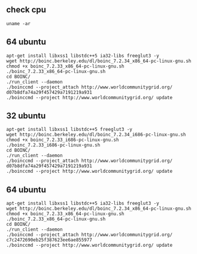 check cpu
---------

    uname -ar

64 ubuntu
---------


    apt-get install libxss1 libstdc++5 ia32-libs freeglut3 -y
    wget http://boinc.berkeley.edu/dl/boinc_7.2.34_x86_64-pc-linux-gnu.sh
    chmod +x boinc_7.2.33_x86_64-pc-linux-gnu.sh
    ./boinc_7.2.33_x86_64-pc-linux-gnu.sh
    cd BOINC/
    ./run_client --daemon
    ./boinccmd --project_attach http://www.worldcommunitygrid.org/ d07b8dfa74a29f457429a7191219a931
    ./boinccmd --project http://www.worldcommunitygrid.org/ update

32 ubuntu
---------

    apt-get install libxss1 libstdc++5 freeglut3 -y
    wget http://boinc.berkeley.edu/dl/boinc_7.2.34_i686-pc-linux-gnu.sh
    chmod +x boinc_7.2.33_i686-pc-linux-gnu.sh
    ./boinc_7.2.33_i686-pc-linux-gnu.sh
    cd BOINC/
    ./run_client --daemon
    ./boinccmd --project_attach http://www.worldcommunitygrid.org/ d07b8dfa74a29f457429a7191219a931
    ./boinccmd --project http://www.worldcommunitygrid.org/ update

64 ubuntu
---------

    apt-get install libxss1 libstdc++5 ia32-libs freeglut3 -y
    wget http://boinc.berkeley.edu/dl/boinc_7.2.34_x86_64-pc-linux-gnu.sh
    chmod +x boinc_7.2.33_x86_64-pc-linux-gnu.sh
    ./boinc_7.2.33_x86_64-pc-linux-gnu.sh
    cd BOINC/
    ./run_client --daemon
    ./boinccmd --project_attach http://www.worldcommunitygrid.org/ c7c2472690eb25f387623ee6ae855977
    ./boinccmd --project http://www.worldcommunitygrid.org/ update


